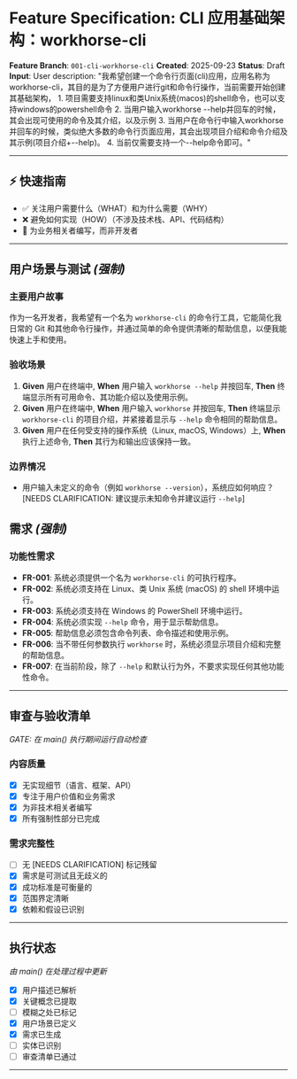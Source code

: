 # Feature Specification: CLI 应用基础架构：workhorse-cli

**Feature Branch**: `001-cli-workhorse-cli`
**Created**: 2025-09-23
**Status**: Draft
**Input**: User description: "我希望创建一个命令行页面(cli)应用，应用名称为workhorse-cli，其目的是为了方便用户进行git和命令行操作，当前需要开始创建其基础架构， 1. 项目需要支持linux和类Unix系统(macos)的shell命令，也可以支持windows的powershell命令 2. 当用户输入workhorse --help并回车的时候，其会出现可使用的命令及其介绍，以及示例 3. 当用户在命令行中输入workhorse并回车的时候，类似绝大多数的命令行页面应用，其会出现项目介绍和命令介绍及其示例(项目介绍+--help)。 4. 当前仅需要支持一个--help命令即可。"

---

## ⚡ 快速指南
- ✅ 关注用户需要什么（WHAT）和为什么需要（WHY）
- ❌ 避免如何实现（HOW）（不涉及技术栈、API、代码结构）
- 👥 为业务相关者编写，而非开发者

---

## 用户场景与测试 *(强制)*

### 主要用户故事
作为一名开发者，我希望有一个名为 `workhorse-cli` 的命令行工具，它能简化我日常的 Git 和其他命令行操作，并通过简单的命令提供清晰的帮助信息，以便我能快速上手和使用。

### 验收场景
1.  **Given** 用户在终端中, **When** 用户输入 `workhorse --help` 并按回车, **Then** 终端显示所有可用命令、其功能介绍以及使用示例。
2.  **Given** 用户在终端中, **When** 用户输入 `workhorse` 并按回车, **Then** 终端显示 `workhorse-cli` 的项目介绍，并紧接着显示与 `--help` 命令相同的帮助信息。
3.  **Given** 用户在任何受支持的操作系统（Linux, macOS, Windows）上, **When** 执行上述命令, **Then** 其行为和输出应该保持一致。

### 边界情况
- 用户输入未定义的命令（例如 `workhorse --version`），系统应如何响应？[NEEDS CLARIFICATION: 建议提示未知命令并建议运行 `--help`]

## 需求 *(强制)*

### 功能性需求
- **FR-001**: 系统必须提供一个名为 `workhorse-cli` 的可执行程序。
- **FR-002**: 系统必须支持在 Linux、类 Unix 系统 (macOS) 的 shell 环境中运行。
- **FR-003**: 系统必须支持在 Windows 的 PowerShell 环境中运行。
- **FR-004**: 系统必须实现 `--help` 命令，用于显示帮助信息。
- **FR-005**: 帮助信息必须包含命令列表、命令描述和使用示例。
- **FR-006**: 当不带任何参数执行 `workhorse` 时，系统必须显示项目介绍和完整的帮助信息。
- **FR-007**: 在当前阶段，除了 `--help` 和默认行为外，不要求实现任何其他功能性命令。

---

## 审查与验收清单
*GATE: 在 main() 执行期间运行自动检查*

### 内容质量
- [X] 无实现细节（语言、框架、API）
- [X] 专注于用户价值和业务需求
- [X] 为非技术相关者编写
- [X] 所有强制性部分已完成

### 需求完整性
- [ ] 无 [NEEDS CLARIFICATION] 标记残留
- [X] 需求是可测试且无歧义的
- [X] 成功标准是可衡量的
- [X] 范围界定清晰
- [X] 依赖和假设已识别

---

## 执行状态
*由 main() 在处理过程中更新*

- [X] 用户描述已解析
- [X] 关键概念已提取
- [ ] 模糊之处已标记
- [X] 用户场景已定义
- [X] 需求已生成
- [ ] 实体已识别
- [ ] 审查清单已通过

---
